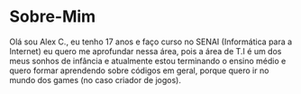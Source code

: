 # Sobre-Mim
Olá sou Alex C., eu tenho 17 anos e faço curso no SENAI (Informática para a Internet) eu quero me aprofundar nessa área, pois a área de T.I é um dos meus sonhos de infância e atualmente estou terminando o ensino médio e quero formar aprendendo sobre códigos em geral, porque quero ir no mundo dos games (no caso criador de jogos).
